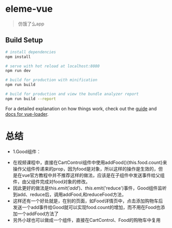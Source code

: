 # eleme-vue

> 仿饿了么app

## Build Setup

``` bash
# install dependencies
npm install

# serve with hot reload at localhost:8080
npm run dev

# build for production with minification
npm run build

# build for production and view the bundle analyzer report
npm run build --report
```

For a detailed explanation on how things work, check out the [guide](http://vuejs-templates.github.io/webpack/) and [docs for vue-loader](http://vuejs.github.io/vue-loader).


# 总结
* 1.Good组件：
 + 在视频课程中，直接在CartControl组件中使用addFood(){this.food.count}来操作父组件传递来的prop，因为food是对象，所以这样的操作是生效的，但是在vue官方教程中并不推荐这样的做法，应该是在子组件中发送事件给父组件，由父组件完成对food对象的修改。
 + 因此更好的做法是this.$emit('add')、this.$emit('reduce')事件，Good组件监听到add、reduce后，调用addFood,和reduceFood方法，
 + 这样还有一个好处就是，在别的页面，如Food详情页中，点击添加购物车后发送一个add事件给Good就可以实现food.count的增加，而不用在Food也添加一个addFood方法了
 + 另外小球也可以做成一个组件，直接在CartControl、Food的购物车中复用